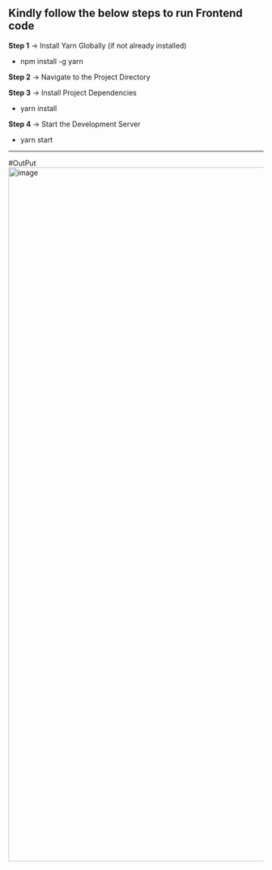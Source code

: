 Kindly follow the below steps to run Frontend code
--------------------------------------
**Step 1** -> Install Yarn Globally (if not already installed)
- npm install -g yarn

**Step 2** -> Navigate to the Project Directory

**Step 3** -> Install Project Dependencies
- yarn install
  
**Step 4** -> Start the Development Server
- yarn start
--------------------------------------
#OutPut
<img width="1371" alt="image" src="https://github.com/user-attachments/assets/9a564120-a9d7-4fd3-a4a2-7b62ab57b8aa">

